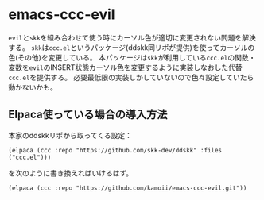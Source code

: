 # emacs-ccc-evil

`evil`と`skk`を組み合わせて使う時にカーソル色が適切に変更されない問題を解決する。
`skk`は`ccc.el`というパッケージ(ddskk同リポが提供)を使ってカーソルの色(その他)を変更している。
本パッケージは`skk`が利用している`ccc.el`の関数・変数を`evil`のINSERT状態カーソル色を変更するように実装しなおした代替`ccc.el`を提供する。
必要最低限の実装しかしていないので色々設定していたら動かないかも。

## Elpaca使っている場合の導入方法

本家のddskkリポから取ってくる設定：

```elisp
(elpaca (ccc :repo "https://github.com/skk-dev/ddskk" :files ("ccc.el")))
```

を次のように書き換えればいけるはず。

```elisp
(elpaca (ccc :repo "https://github.com/kamoii/emacs-ccc-evil.git"))
```

